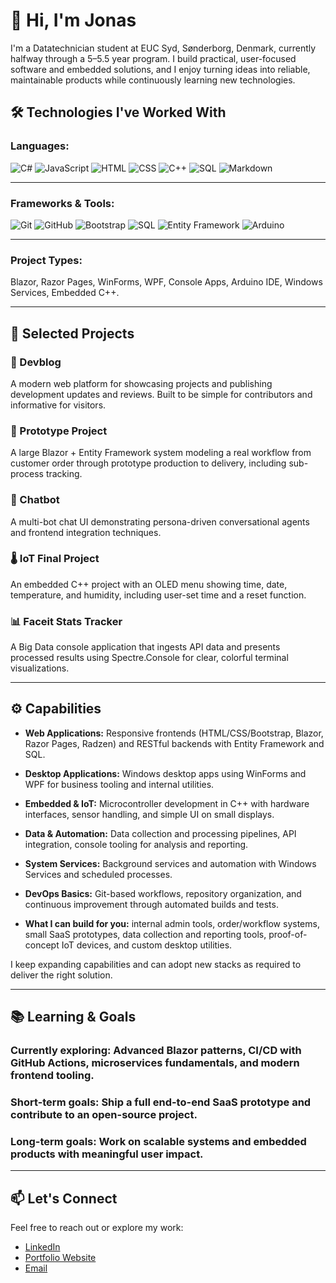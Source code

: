 # 👋 Hi, I'm Jonas

I'm a Datatechnician student at EUC Syd, Sønderborg, Denmark, currently halfway through a 5–5.5 year program. I build practical, user-focused software and embedded solutions, and I enjoy turning ideas into reliable, maintainable products while continuously learning new technologies.

## 🛠️ Technologies I've Worked With
### **Languages:**

![C#](https://img.shields.io/badge/C%23-8A2BE2?logo=csharp&logoColor=purple&style=plastic)
![JavaScript](https://img.shields.io/badge/JavaScript-yellow?logo=javascript&logoColor=black&style=plastic)
![HTML](https://img.shields.io/badge/HTML5-orange?logo=html5&logoColor=white&style=plastic)
![CSS](https://img.shields.io/badge/CSS-black?logo=css&logoColor=lightblue&style=plastic)
![C++](https://img.shields.io/badge/C++-blue?logo=cplusplus&logoColor=white&style=plastic)
![SQL](https://img.shields.io/badge/SQL-orange?logo=sqlite&logoColor=black&style=plastic)
![Markdown](https://img.shields.io/badge/Markdown-white?logo=markdown&logoColor=black&style=plastic)

---
### **Frameworks & Tools:**

![Git](https://img.shields.io/badge/Git-orange?logo=git&logoColor=white&style=plastic)
![GitHub](https://img.shields.io/badge/GitHub-black?logo=github&logoColor=white&style=plastic)
![Bootstrap](https://img.shields.io/badge/Bootstrap-purple?logo=bootstrap&logoColor=white&style=plastic)
![SQL](https://img.shields.io/badge/SQL-orange?logo=mysql&logoColor=white&style=plastic)
![Entity Framework](https://img.shields.io/badge/Entity%20Framework-lightblue?logo=dotnet&logoColor=purple&style=plastic)
![Arduino](https://img.shields.io/badge/Arduino-turqoise?logo=arduino&logoColor=white&style=plastic)

---
### **Project Types:**

Blazor, Razor Pages, WinForms, WPF, Console Apps, Arduino IDE, Windows Services, Embedded C++.

---

## 🚀 Selected Projects

### 📘 Devblog
A modern web platform for showcasing projects and publishing development updates and reviews. Built to be simple for contributors and informative for visitors.

### 🧪 Prototype Project
A large Blazor + Entity Framework system modeling a real workflow from customer order through prototype production to delivery, including sub-process tracking.

### 🤖 Chatbot
A multi-bot chat UI demonstrating persona-driven conversational agents and frontend integration techniques.

### 🌡️ IoT Final Project
An embedded C++ project with an OLED menu showing time, date, temperature, and humidity, including user-set time and a reset function.

### 📊 Faceit Stats Tracker
A Big Data console application that ingests API data and presents processed results using Spectre.Console for clear, colorful terminal visualizations.

---

## ⚙️ Capabilities

- **Web Applications:** Responsive frontends (HTML/CSS/Bootstrap, Blazor, Razor Pages, Radzen) and RESTful backends with Entity Framework and SQL.

- **Desktop Applications:** Windows desktop apps using WinForms and WPF for business tooling and internal utilities.

- **Embedded & IoT:** Microcontroller development in C++ with hardware interfaces, sensor handling, and simple UI on small displays.

- **Data & Automation:** Data collection and processing pipelines, API integration, console tooling for analysis and reporting.

- **System Services:** Background services and automation with Windows Services and scheduled processes.

- **DevOps Basics:** Git-based workflows, repository organization, and continuous improvement through automated builds and tests.

- **What I can build for you:** internal admin tools, order/workflow systems, small SaaS prototypes, data collection and reporting tools, proof-of-concept IoT devices, and custom desktop utilities.

I keep expanding capabilities and can adopt new stacks as required to deliver the right solution.

---

## 📚 Learning & Goals

### **Currently exploring:** Advanced Blazor patterns, CI/CD with GitHub Actions, microservices fundamentals, and modern frontend tooling.

### **Short-term goals:** Ship a full end-to-end SaaS prototype and contribute to an open-source project.

### **Long-term goals:** Work on scalable systems and embedded products with meaningful user impact.

---

## 📫 Let's Connect
Feel free to reach out or explore my work:
- [LinkedIn](#)
- [Portfolio Website](#)
- [Email](mailto:jonasfpetersen1@gmail.com)
